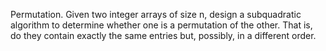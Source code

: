 Permutation.
Given two integer arrays of size n, design a subquadratic algorithm to determine whether one is a permutation of the other. That is, do they contain exactly the same entries but, possibly, in a different order.
